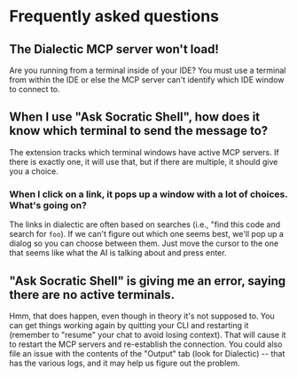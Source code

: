 # Frequently asked questions

## The Dialectic MCP server won't load!

Are you running from a terminal inside of your IDE? You must use a terminal from within the IDE or else the MCP server can't identify which IDE window to connect to.

## When I use "Ask Socratic Shell", how does it know which terminal to send the message to?

The extension tracks which terminal windows have active MCP servers. If there is exactly one, it will use that, but if there are multiple, it should give you a choice.

### When I click on a link, it pops up a window with a lot of choices. What's going on?

The links in dialectic are often based on searches (i.e., "find this code and search for `foo`). If we can't figure out which one seems best, we'll pop up a dialog so you can choose between them. Just move the cursor to the one that seems like what the AI is talking about and press enter.

## "Ask Socratic Shell" is giving me an error, saying there are no active terminals.

Hmm, that does happen, even though in theory it's not supposed to. You can get things working again by quitting your CLI and restarting it (remember to "resume" your chat to avoid losing context). That will cause it to restart the MCP servers and re-establish the connection. You could also file an issue with the contents of the "Output" tab (look for Dialectic) -- that has the various logs, and it may help us figure out the problem.
